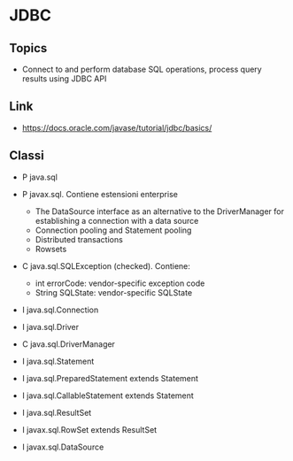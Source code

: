 # JDBC

## Topics

* Connect to and perform database SQL operations, process query results using JDBC API 

## Link

* https://docs.oracle.com/javase/tutorial/jdbc/basics/

## Classi

* P java.sql
* P javax.sql. Contiene estensioni enterprise
    - The DataSource interface as an alternative to the DriverManager for establishing a connection with a data source
    - Connection pooling and Statement pooling
    - Distributed transactions
    - Rowsets

* C java.sql.SQLException (checked). Contiene:
    - int errorCode:  vendor-specific exception code
    - String SQLState:   vendor-specific SQLState
* I java.sql.Connection
* I java.sql.Driver
* C java.sql.DriverManager
* I java.sql.Statement
* I java.sql.PreparedStatement extends Statement
* I java.sql.CallableStatement extends Statement
* I java.sql.ResultSet
* I javax.sql.RowSet extends ResultSet
* I javax.sql.DataSource

